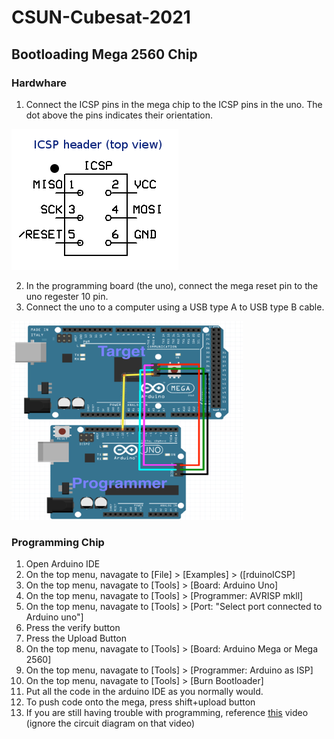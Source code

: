 # CSUN-Cubesat-2021

## Bootloading Mega 2560 Chip

### Hardwhare 
1. Connect the ICSP pins in the mega chip to the ICSP pins in the uno. The dot above the pins indicates their orientation.

![alt text](https://github.com/CSUN-Student-Design-Competition/CSUN-Cubesat-2021/blob/elliotfayman/ICSPImage.png "ICSP Pin Diagram") 

2. In the programming board (the uno), connect the mega reset pin to the uno regester 10 pin.
3. Connect the uno to a computer using a USB type A to USB type B cable.

![alt text](https://github.com/CSUN-Student-Design-Competition/CSUN-Cubesat-2021/blob/elliotfayman/megaProgrammerCircuitDiagram.png "Curcuit Diagram")

### Programming Chip
1. Open Arduino IDE
2. On the top menu, navagate to [File] > [Examples] > ([rduinoICSP]
3. On the top menu, navagate to [Tools] > [Board: Arduino Uno]
4. On the top menu, navagate to [Tools] > [Programmer: AVRISP mkll]
5. On the top menu, navagate to [Tools] > [Port: "Select port connected to Arduino uno"]
6. Press the verify button
7. Press the Upload Button
8. On the top menu, navagate to [Tools] > [Board: Arduino Mega or Mega 2560]
9. On the top menu, navagate to [Tools] > [Programmer: Arduino as ISP]
10. On the top menu, navagate to [Tools] > [Burn Bootloader]
11. Put all the code in the arduino IDE as you normally would.
12. To push code onto the mega, press shift+upload button
13. If you are still having trouble with programming, reference [this](https://www.youtube.com/watch?v=X5achE10rCI) video (ignore the circuit diagram on that video)